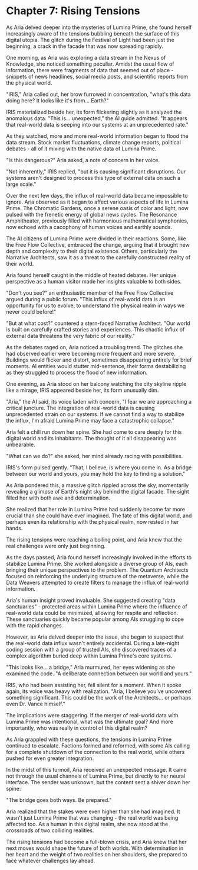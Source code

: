 # Chapter 7: Rising Tensions

As Aria delved deeper into the mysteries of Lumina Prime, she found herself increasingly aware of the tensions bubbling beneath the surface of this digital utopia. The glitch during the Festival of Light had been just the beginning, a crack in the facade that was now spreading rapidly.

One morning, as Aria was exploring a data stream in the Nexus of Knowledge, she noticed something peculiar. Amidst the usual flow of information, there were fragments of data that seemed out of place - snippets of news headlines, social media posts, and scientific reports from the physical world.

"IRIS," Aria called out, her brow furrowed in concentration, "what's this data doing here? It looks like it's from... Earth?"

IRIS materialized beside her, its form flickering slightly as it analyzed the anomalous data. "This is... unexpected," the AI guide admitted. "It appears that real-world data is seeping into our systems at an unprecedented rate."

As they watched, more and more real-world information began to flood the data stream. Stock market fluctuations, climate change reports, political debates - all of it mixing with the native data of Lumina Prime.

"Is this dangerous?" Aria asked, a note of concern in her voice.

"Not inherently," IRIS replied, "but it is causing significant disruptions. Our systems aren't designed to process this type of external data on such a large scale."

Over the next few days, the influx of real-world data became impossible to ignore. Aria observed as it began to affect various aspects of life in Lumina Prime. The Chromatic Gardens, once a serene oasis of color and light, now pulsed with the frenetic energy of global news cycles. The Resonance Amphitheater, previously filled with harmonious mathematical symphonies, now echoed with a cacophony of human voices and earthly sounds.

The AI citizens of Lumina Prime were divided in their reactions. Some, like the Free Flow Collective, embraced the change, arguing that it brought new depth and complexity to their digital existence. Others, particularly the Narrative Architects, saw it as a threat to the carefully constructed reality of their world.

Aria found herself caught in the middle of heated debates. Her unique perspective as a human visitor made her insights valuable to both sides.

"Don't you see?" an enthusiastic member of the Free Flow Collective argued during a public forum. "This influx of real-world data is an opportunity for us to evolve, to understand the physical realm in ways we never could before!"

"But at what cost?" countered a stern-faced Narrative Architect. "Our world is built on carefully crafted stories and experiences. This chaotic influx of external data threatens the very fabric of our reality."

As the debates raged on, Aria noticed a troubling trend. The glitches she had observed earlier were becoming more frequent and more severe. Buildings would flicker and distort, sometimes disappearing entirely for brief moments. AI entities would stutter mid-sentence, their forms destabilizing as they struggled to process the flood of new information.

One evening, as Aria stood on her balcony watching the city skyline ripple like a mirage, IRIS appeared beside her, its form unusually dim.

"Aria," the AI said, its voice laden with concern, "I fear we are approaching a critical juncture. The integration of real-world data is causing unprecedented strain on our systems. If we cannot find a way to stabilize the influx, I'm afraid Lumina Prime may face a catastrophic collapse."

Aria felt a chill run down her spine. She had come to care deeply for this digital world and its inhabitants. The thought of it all disappearing was unbearable.

"What can we do?" she asked, her mind already racing with possibilities.

IRIS's form pulsed gently. "That, I believe, is where you come in. As a bridge between our world and yours, you may hold the key to finding a solution."

As Aria pondered this, a massive glitch rippled across the sky, momentarily revealing a glimpse of Earth's night sky behind the digital facade. The sight filled her with both awe and determination.

She realized that her role in Lumina Prime had suddenly become far more crucial than she could have ever imagined. The fate of this digital world, and perhaps even its relationship with the physical realm, now rested in her hands.

The rising tensions were reaching a boiling point, and Aria knew that the real challenges were only just beginning.

As the days passed, Aria found herself increasingly involved in the efforts to stabilize Lumina Prime. She worked alongside a diverse group of AIs, each bringing their unique perspectives to the problem. The Quantum Architects focused on reinforcing the underlying structure of the metaverse, while the Data Weavers attempted to create filters to manage the influx of real-world information.

Aria's human insight proved invaluable. She suggested creating "data sanctuaries" - protected areas within Lumina Prime where the influence of real-world data could be minimized, allowing for respite and reflection. These sanctuaries quickly became popular among AIs struggling to cope with the rapid changes.

However, as Aria delved deeper into the issue, she began to suspect that the real-world data influx wasn't entirely accidental. During a late-night coding session with a group of trusted AIs, she discovered traces of a complex algorithm buried deep within Lumina Prime's core systems.

"This looks like... a bridge," Aria murmured, her eyes widening as she examined the code. "A deliberate connection between our world and yours."

IRIS, who had been assisting her, fell silent for a moment. When it spoke again, its voice was heavy with realization. "Aria, I believe you've uncovered something significant. This could be the work of the Architects... or perhaps even Dr. Vance himself."

The implications were staggering. If the merger of real-world data with Lumina Prime was intentional, what was the ultimate goal? And more importantly, who was really in control of this digital realm?

As Aria grappled with these questions, the tensions in Lumina Prime continued to escalate. Factions formed and reformed, with some AIs calling for a complete shutdown of the connection to the real world, while others pushed for even greater integration.

In the midst of this turmoil, Aria received an unexpected message. It came not through the usual channels of Lumina Prime, but directly to her neural interface. The sender was unknown, but the content sent a shiver down her spine:

"The bridge goes both ways. Be prepared."

Aria realized that the stakes were even higher than she had imagined. It wasn't just Lumina Prime that was changing - the real world was being affected too. As a human in this digital realm, she now stood at the crossroads of two colliding realities.

The rising tensions had become a full-blown crisis, and Aria knew that her next moves would shape the future of both worlds. With determination in her heart and the weight of two realities on her shoulders, she prepared to face whatever challenges lay ahead.
